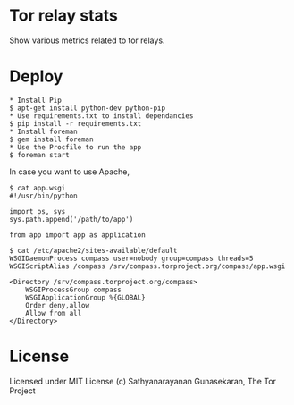 Tor relay stats
=========

Show various metrics related to tor relays.

Deploy
====
```
* Install Pip
$ apt-get install python-dev python-pip
* Use requirements.txt to install dependancies
$ pip install -r requirements.txt
* Install foreman
$ gem install foreman
* Use the Procfile to run the app
$ foreman start
```

In case you want to use Apache, 
```
$ cat app.wsgi
#!/usr/bin/python

import os, sys
sys.path.append('/path/to/app')

from app import app as application

$ cat /etc/apache2/sites-available/default
WSGIDaemonProcess compass user=nobody group=compass threads=5
WSGIScriptAlias /compass /srv/compass.torproject.org/compass/app.wsgi

<Directory /srv/compass.torproject.org/compass>
    WSGIProcessGroup compass
    WSGIApplicationGroup %{GLOBAL}
    Order deny,allow
    Allow from all
</Directory>
```
License
===
Licensed under MIT License
(c) Sathyanarayanan Gunasekaran, The Tor Project
